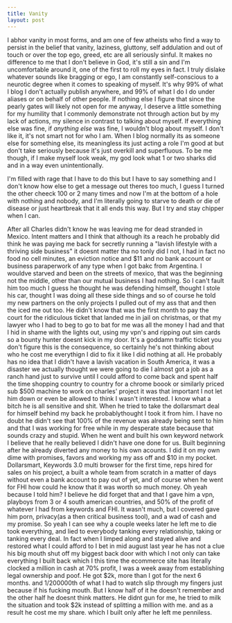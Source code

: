 ```yaml
---
title: Vanity
layout: post
---
```


I abhor vanity in most forms, and am one of few atheists who find a way to persist in the belief that vanity, laziness, gluttony, self addulation and out of touch or over the top ego, greed, etc are all seriously sinful. It makes no difference to me that I don't believe in God, it's still a sin and I'm uncomfortable around it, one of the first to roll my eyes in fact. I truly dislake whatever sounds like bragging or ego, I am constantly self-conscious to a neurotic degree when it comes to speaking of myself. It's why 99% of what I blog I don't actually publish anywhere, and 99% of what I do I do under aliases or on behalf of other people. If nothing else I figure that since the pearly gates will likely not open for me anyway, I deserve a little something for my humility that I commonly demonstrate not through action but by my lack of actions, my silence in contrast to talking about myself. If everything else was fine, if *anything else* was fine, I wouldn't blog about myself. I don't like it, it's not smart not for who I am. When I blog normally its as someone else for something else, its meaningless its just acting a role I'm good at but don't take seriously because it's just overkill and superfluous. To be me though, if I make myself look weak, my god look what 1 or two sharks did and in a way even unintentionally. 

I'm filled with rage that I have to do this but I have to say something and I don't know how else to get a message out theres too much, I guess I turned the other cheeck 100 or 2 many times and now I'm at the bottom of a hole with nothing and nobody, and I'm literally going to starve to death or die of disease or just heartbreak that it all ends this way. But I try and stay chipper when I can.  

After all Charles didn't know he was leaving me for dead stranded in Mexico. Intent matters and I think that although its a reach he probably did think he was paying me back for secretly running a "lavish lifestyle with a thriving side business" it doesnt matter tha no tonly did I not, I had in fact no food no cell minutes, an eviction notice and $11 and no bank account or business paraperwork of any type when I got bakc from Argentina. I wouldve starved and been on the streets of mexico, that was the beginning not the middle, other than our mutual business I had nothing. So I can't fault him too much I guess he thought he was defending himself, thought I stole his car, thought I was doing all these side things and so of course he told my new partners on the only projects I pulled out of my ass that and then the iced me out too. He didn't know that was the first month to pay the court for the ridiculous ticket that landed me in jail on christmas, or that my lawyer who I had to beg to go to bat for me was all the money I had and that I hid in shame with the lights out, using my vpn's and ripping out sim cards so a bounty hunter doesnt kick in my door. It's a goddamn traffic ticket you don't figure this is the consequence, so certainly he's not thinking about who he cost me everythign I did to fix it like I did nothing at all. He probably has no idea that I didn't have a lavish vacation in South America, it was a disaster we actually thought we were going to die I almost got a job as a ranch hand just to survive until I could afford to come back and spent half the time shopping country to country for a chrome boook or similarly priced sub $500 machine to work on charles' project it was that important I not let him down or even be allowed to think I wasn't interested. I know what a bitch he is all sensitive and shit. When he tried to take the dollarsmart deal for himself behind my back he probablythought I took it from him. I have no doubt he didn't see that 100% of the revenue was already being sent to him and that I was working for free while in my desperate state because that sounds crazy and stupid. When he went and built his own keyword network I believe that he really believed I didn't have one done for us. Built beginning after he already diverted any money to his own acounts. I did it on my own dime with promises, favors and working my ass off and $10 in my pocket. Dollarsmart, Keywords 3.0 multi browser for the first time, reps hired for sales on his project, a built a whole team from scratch in a matter of days without even a bank account to pay out of yet, and of course when he went for FHI how could he know that it was worth so much money. Oh yeah because I told him? I believe he did forget that and that I gave him a vpn, playboys from 3 or 4 south american countries, and 50% of the profit of whatever I had from keywords and FHI. It wasn't much, but I covered gave him porn, privacy(as a then critical business tool), and a wad of cash and my promise. So yeah I can see why a couple weeks later he left me to die took everything, and lied to everybody tanking every relationship, taking or tanking every deal. In fact when I limped along and stayed alive and restored what I could afford to I bet in mid august last year he has not a clue his big mouth shut off my biggest back door with which I not only can take everything I built back which I this time the ecommerce site has literally clocked a million in cash at 70% profit, I was a week away from establishing legal ownership and poof. He got $2k, more than I got for the next 6 months. and 1/200000th of what I had to watch slip through my fingers just because if his fucking mouth. But I know half of it he doesn't remember and the other half he doesnt think matters. He didnt gun for me, he tried to milk the situation and took $2k instead of splitting a million with me. and as a result he cost me my share. which I built only after he left me penniless. 
